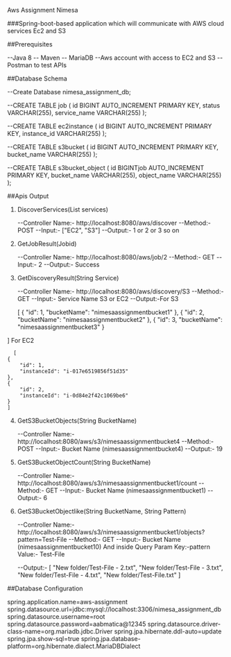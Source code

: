Aws Assignment Nimesa

###Spring-boot-based application which will communicate with AWS cloud
services Ec2 and S3

##Prerequisites

--Java 8
-- Maven
-- MariaDB
--Aws account with access to EC2 and S3
--Postman to test APIs

##Database Schema

--Create Database nimesa_assignment_db;

--CREATE TABLE job (
  id BIGINT AUTO_INCREMENT PRIMARY KEY,
  status VARCHAR(255),
  service_name VARCHAR(255)
);

--CREATE TABLE ec2instance (
  id BIGINT AUTO_INCREMENT PRIMARY KEY,
  instance_id VARCHAR(255)
);

--CREATE TABLE s3bucket (
  id BIGINT AUTO_INCREMENT PRIMARY KEY,
  bucket_name VARCHAR(255)
);

--CREATE TABLE s3bucket_object (
  id BIGINTjob AUTO_INCREMENT PRIMARY KEY,
  bucket_name VARCHAR(255),
  object_name VARCHAR(255)
);

##Apis Output

1. DiscoverServices(List<String> services)

   --Controller Name:- http://localhost:8080/aws/discover
   --Method:- POST
   --Input:- ["EC2", "S3"]
   --Output:- 1 or 2 or 3 so on

2. GetJobResult(Jobid)

   --Controller Name:- http://localhost:8080/aws/job/2
   --Method:- GET
   --Input:- 2
   --Output:- Success

3. GetDiscoveryResult(String Service)

   --Controller Name:- http://localhost:8080/aws/discovery/S3
   --Method:- GET
   --Input:- Service Name S3 or EC2
   --Output:-For S3
   
      [
    {
        "id": 1,
        "bucketName": "nimesaassignmentbucket1"
    },
    {
        "id": 2,
        "bucketName": "nimesaassignmentbucket2"
    },
    {
        "id": 3,
        "bucketName": "nimesaassignmentbucket3"
    }

  ]
      For EC2

      [
    {
        "id": 1,
        "instanceId": "i-017e6519856f51d35"
    },
    {
        "id": 2,
        "instanceId": "i-0d84e2f42c1069be6"
    }
    ]

  4. GetS3BucketObjects(String BucketName)

     --Controller Name:- http://localhost:8080/aws/s3/nimesaassignmentbucket4
     --Method:- POST
     --Input:- Bucket Name (nimesaassignmentbucket4)
     --Output:- 19

  5. GetS3BucketObjectCount(String BucketName)

     --Controller Name:- http://localhost:8080/aws/s3/nimesaassignmentbucket1/count
     --Method:- GET
     --Input:- Bucket Name (nimesaassignmentbucket1)
     --Output:- 6

  6. GetS3BucketObjectlike(String BucketName, String Pattern)

     --Controller Name:- http://localhost:8080/aws/s3/nimesaassignmentbucket1/objects?pattern=Test-File
     --Method:- GET
     --Input:- Bucket Name (nimesaassignmentbucket10)
               And inside Query Param Key:-pattern Value:- Test-File

     --Output:- [
    "New folder/Test-File - 2.txt",
    "New folder/Test-File - 3.txt",
    "New folder/Test-File - 4.txt",
    "New folder/Test-File.txt"
]


##Database Configuration

spring.application.name=aws-assignment
spring.datasource.url=jdbc:mysql://localhost:3306/nimesa_assignment_db
spring.datasource.username=root
spring.datasource.password=aabmatica@12345
spring.datasource.driver-class-name=org.mariadb.jdbc.Driver
spring.jpa.hibernate.ddl-auto=update
spring.jpa.show-sql=true
spring.jpa.database-platform=org.hibernate.dialect.MariaDBDialect




   
 



  
  

   


